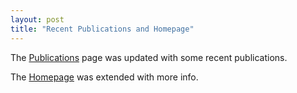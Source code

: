 ```yaml
---
layout: post
title: "Recent Publications and Homepage"
---
```


The [Publications](/publications) page was updated with some recent publications.

The [Homepage](/) was extended with more info.
